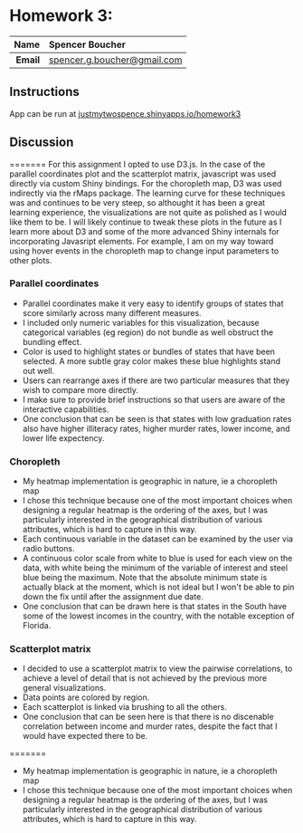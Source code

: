 Homework 3:
==============================

| **Name**  | Spencer Boucher  |
|----------:|:-------------|
| **Email** | spencer.g.boucher@gmail.com |

## Instructions ##

App can be run at [justmytwospence.shinyapps.io/homework3](http://justmytwospence.shinyapps.io/homework3) 

## Discussion ##
=======
For this assignment I opted to use D3.js. In the case of the parallel coordinates plot and the scatterplot matrix, javascript was used directly via custom Shiny bindings. For the choropleth map, D3 was used indirectly via the rMaps package. The learning curve for these techniques was and continues to be very steep, so althought it has been a great learning experience, the visualizations are not quite as polished as I would like them to be. I will likely continue to tweak these plots in the future as I learn more about D3 and some of the more advanced Shiny internals for incorporating Javasript elements. For example, I am on my way toward using hover events in the choropleth map to change input parameters to other plots.

### Parallel coordinates

 - Parallel coordinates make it very easy to identify groups of states that score similarly across many different measures.
 - I included only numeric variables for this visualization, because categorical variables (eg region) do not bundle as well obstruct the bundling effect.
 - Color is used to highlight states or bundles of states that have been selected. A more subtle gray color makes these blue highlights stand out well.
 - Users can rearrange axes if there are two particular measures that they wish to compare more directly.
 - I make sure to provide brief instructions so that users are aware of the interactive capabilities.
 - One conclusion that can be seen is that states with low graduation rates also have higher illiteracy rates, higher murder rates, lower income, and lower life expectency.

### Choropleth

 - My heatmap implementation is geographic in nature, ie a choropleth map
 - I chose this technique because one of the most important choices when designing a regular heatmap is the ordering of the axes, but I was particularly interested in the geographical distribution of various attributes, which is hard to capture in this way.
 - Each continuous variable in the dataset can be examined by the user via radio buttons.
 - A continuous color scale from white to blue is used for each view on the data, with white being the minimum of the variable of interest and steel blue being the maximum. Note that the absolute minimum state is actually black at the moment, which is not ideal but I won't be able to pin down the fix until after the assignment due date.
 - One conclusion that can be drawn here is that states in the South have some of the lowest incomes in the country, with the notable exception of Florida.

### Scatterplot matrix

- I decided to use a scatterplot matrix to view the pairwise correlations, to achieve a level of detail that is not achieved by the previous more general visualizations.
- Data points are colored by region. 
- Each scatterplot is linked via brushing to all the others.
- One conclusion that can be seen here is that there is no discenable correlation between income and murder rates, despite the fact that I would have expected there to be.

=======
 - My heatmap implementation is geographic in nature, ie a choropleth map
 - I chose this technique because one of the most important choices when designing a regular heatmap is the ordering of the axes, but I was particularly interested in the geographical distribution of various attributes, which is hard to capture in this way.
